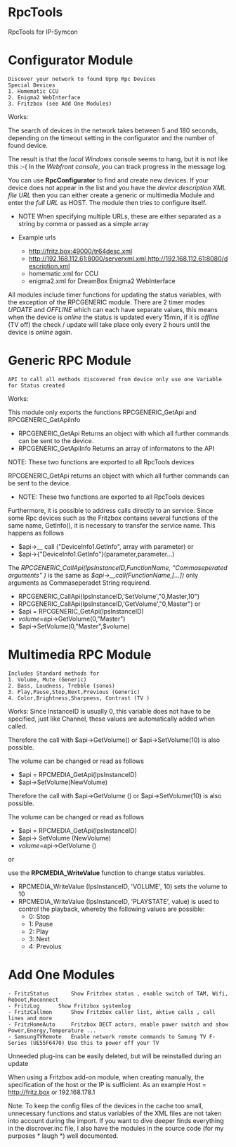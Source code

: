 # RpcTools
RpcTools for IP-Symcon


# Configurator Module 

	Discover your network to found Upnp Rpc Devices
	Special Devices 
	1. Homematic CCU
	2. Enigma2 WebInterface
	3. Fritzbox (see Add One Modules)
  

Works:

The search of devices in the network takes between 5 and 180 seconds, 
depending on the timeout setting in the configurator and the number 
of found device.

The result is that the *local Windows* console seems to hang, but it is not like this :-(
In the *Webfront console*, you can track progress in the message log.
 
You can use **RpcConfigurator** to find and create new devices. 
If your device does not appear in the list and you have the *device 
description XML file URL* then you can either create a generic or multimedia
Module and enter the *full URL* as HOST. The module then tries to configure itself.
- NOTE When specifying multiple URLs, these are either separated as a string by comma or passed as a simple array

- Example urls
	- http://fritz.box:49000/tr64desc.xml
	- http://192.168.112.61:8000/serverxml.xml,http://192.168.112.61:8080/description.xml
	- homematic.xml 	for CCU
	- enigma2.xml 		for DreamBox Enigma2 WebInterface

All modules include timer functions for updating the status variables, with the exception of the RPCGENERIC module.
There are 2 timer modes *UPDATE* and *OFFLINE* which can each have separate values, this means when the device is *online* 
the status is updated every 15min, if it is *offline* (TV off) the check / update will take place only every 2 hours 
until the device is *online* again.

# Generic RPC Module 
	API to call all methods discovered from device only use one Variable for Status created
	

Works:

This module only exports the functions RPCGENERIC_GetApi and RPCGENERIC_GetApiInfo

- RPCGENERIC_GetApi 		Returns an object with which all further commands can be sent to the device.
- RPCGENERIC_GetApiInfo 	Returns an array of informatons to the API

NOTE: These two functions are exported to all RpcTools devices

RPCGENERIC_GetApi returns an object with which all further commands can be sent to the device.
- NOTE: These two functions are exported to all RpcTools devices


Furthermore, it is possible to address calls directly to an service. Since some Rpc devices such
as the Fritzbox contains several functions of the same name, GetInfo(), it is
necessary to transfer the service name. This happens as follows
- $api->__ call ("DeviceInfo1.GetInfo", array with parameter)
or
- $api->{"DeviceInfo1.GetInfo"}(parameter,parameter...)

The *RPCGENERIC_CallApi(IpsInstanceID,FunctionName, "Commaseperated arguments" )* is the same as *$api->__call(FunctionName,[...])* only arguments as Commaseperadet String requirend.
- RPCGENERIC_CallApi(IpsInstanceID,'SetVolume',"0,Master,10")
- RPCGENERIC_CallApi(IpsInstanceID,'GetVolume',"0,Master")
or
- $api = RPCGENERIC_GetApi(IpsInstanceID)
- $volume=$api->GetVolume(0,"Master")
- $api->SetVolume(0,"Master",$volume)
 
  	

# Multimedia RPC Module 
	Includes Standard methods for
	1. Volume, Mute (Generic)
	2. Bass, Loudness, Trebble (sonos)
	3. Play,Pause,Stop,Next,Previous (Generic)
	4. Color,Brightness,Sharpness, Contrast (TV )


Works:
Since InstanceID is usually 0, this variable does not have to be specified, just
like Channel, these values are automatically added when called.

Therefore the call with $api->GetVolume() or $api->SetVolume(10) is also possible.

The volume can be changed or read as follows
- $api = RPCMEDIA_GetApi(IpsInstanceID)
- $api->SetVolume(NewVolume)

Therefore the call with $api->GetVolume () or $api->SetVolume(10) is also possible.

The volume can be changed or read as follows
- $api = RPCMEDIA_GetApi(IpsInstanceID)
- $api-> SetVolume (NewVolume)
- $volume=$api->GetVolume ()

or

use the **RPCMEDIA_WriteValue** function to change status variables.

- RPCMEDIA_WriteValue (IpsInstanceID, 'VOLUME', 10) sets the volume to 10
- RPCMEDIA_WriteValue (IpsInstanceID, 'PLAYSTATE', value) is used to control the playback, whereby the following values are possible: 
	- 0: Stop
	- 1: Pause
	- 2: Play
	- 3: Next
	- 4: Prevoius	


# Add One Modules
	- FritzStatus		Show Fritzbox status , enable switch of TAM, Wifi, Reboot,Reconnect 
	- FritzLog		Show Fritzbox systemlog
	- FritzCallmon		Show Fritzbox caller list, aktive calls , call lines and more
	- FritzHomeAuto		Fritzbox DECT actors, enable power switch and show Power,Energy,Temperature ... 
	- SamsungTVRemote	Enable network remote commands to Samung TV F-Series (UE55F6470) Use this to power off your TV
	
Unneeded plug-ins can be easily deleted, but will be reinstalled during an update

When using a Fritzbox add-on module, when creating manually, the specification of the host or the IP is sufficient.
As an example Host = http://fritz.box or 192.168.178.1

Note: To keep the config files of the devices in the cache too small, unnecessary functions and status variables of the XML files are not taken into account during the import.
If you want to dive deeper finds everything in the discrover.inc file, I also have the modules in the source code (for my purposes * laugh *) well documented.